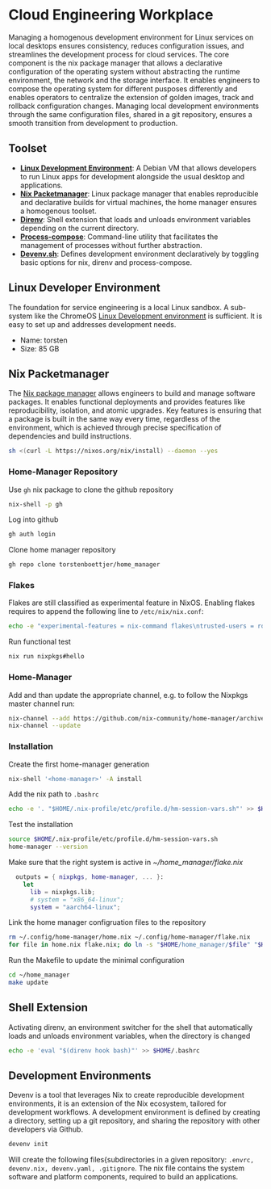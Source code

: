 # Cloud Engineering Workplace

Managing a homogenous development environment for Linux services on local desktops ensures consistency, reduces configuration issues, and streamlines the development process for cloud services. The core component is the nix package manager that allows a declarative configuration of the operating system without abstracting the runtime environment, the network and the storage interface. It enables engineers to compose the operating system for different pusposes differently and enables operators to centralize the extension of golden images, track and rollback configuration changes. Managing local development environments through the same configuration files, shared in a git repository, ensures a smooth transition from development to production.

## Toolset

* **[Linux Development Environment](https://chromeos.dev/en/linux)**: A Debian VM that allows developers to run Linux apps for development alongside the usual desktop and applications.
* **[Nix Packetmanager](https://nixos.org/)**: Linux package manager that enables reproducible and declarative builds for virtual machines, the home manager ensures a homogenous toolset.
* **[Direnv](https://direnv.net/)**: Shell extension that loads and unloads environment variables depending on the current directory.
* **[Process-compose](https://f1bonacc1.github.io/process-compose/)**: Command-line utility that facilitates the management of processes without further abstraction.
* **[Devenv.sh](https://devenv.sh/)**: Defines development environment declaratively by toggling basic options for nix, direnv and process-compose.

## Linux Developer Environment

The foundation for service engineering is a local Linux sandbox. A sub-system like the ChromeOS [Linux Development environment](https://chromeos.dev/en/linux) is sufficient. It is easy to set up and addresses development needs.

* Name: torsten
* Size: 85 GB

## Nix Packetmanager

The [Nix package manager](https://nixos.org/) allows engineers to build and manage software packages. It enables functional deployments and provides features like reproducibility, isolation, and atomic upgrades. Key features is ensuring that a package is built in the same way every time, regardless of the environment, which is achieved through precise specification of dependencies and build instructions.

```sh
sh <(curl -L https://nixos.org/nix/install) --daemon --yes
```
### Home-Manager Repository

Use `gh` nix package to clone the github repository

```sh
nix-shell -p gh
```

Log into github

```sh
gh auth login
```

Clone home manager repository

```sh
gh repo clone torstenboettjer/home_manager
```

### Flakes

Flakes are still classified as experimental feature in NixOS. Enabling flakes requires to append the following line to `/etc/nix/nix.conf`:

```sh
echo -e "experimental-features = nix-command flakes\ntrusted-users = root torsten" | sudo tee -a /etc/nix/nix.conf
```

Run functional test

```sh
nix run nixpkgs#hello
```

### Home-Manager

Add and than update the appropriate channel, e.g. to follow the Nixpkgs master channel run:

```sh
nix-channel --add https://github.com/nix-community/home-manager/archive/master.tar.gz home-manager
nix-channel --update
```

### Installation

Create the first home-manager generation

```sh
nix-shell '<home-manager>' -A install
```

Add the nix path to `.bashrc`

```sh
echo -e '. "$HOME/.nix-profile/etc/profile.d/hm-session-vars.sh"' >> $HOME/.profile
```

Test the installation

```sh
source $HOME/.nix-profile/etc/profile.d/hm-session-vars.sh
home-manager --version
```

Make sure that the right system is active in *~/home_manager/flake.nix*

```nix
  outputs = { nixpkgs, home-manager, ... }:
    let
      lib = nixpkgs.lib;
      # system = "x86_64-linux";
      system = "aarch64-linux";
```

Link the home manager configruation files to the repository

```sh
rm ~/.config/home-manager/home.nix ~/.config/home-manager/flake.nix
for file in home.nix flake.nix; do ln -s "$HOME/home_manager/$file" "$HOME/.config/home-manager/$file"; done
```

Run the Makefile to update the minimal configuration

```sh
cd ~/home_manager
make update
```

## Shell Extension

Activating direnv, an environment switcher for the shell that automatically loads and unloads environment variables, when the directory is changed

```sh
echo -e 'eval "$(direnv hook bash)"' >> $HOME/.bashrc
```

## Development Environments

Devenv is a tool that leverages Nix to create reproducible development environments, it is an extension of the Nix ecosystem, tailored for development workflows. A development environment is defined by creating a directory, setting up a git repository, and sharing the repository with other developers via Github.

```sh
devenv init
```

Will create the following files{subdirectories in a given repository: `.envrc, devenv.nix, devenv.yaml, .gitignore`. The nix file contains the system software and platform components, required to build an applications.

